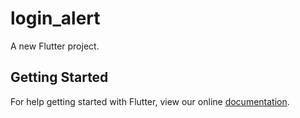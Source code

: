 # login_alert

A new Flutter project.

## Getting Started

For help getting started with Flutter, view our online
[documentation](https://flutter.io/).
